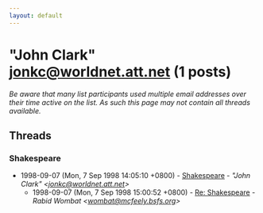 ```yaml
---
layout: default
---
```


# "John Clark" <jonkc@worldnet.att.net> (1 posts)

_Be aware that many list participants used multiple email addresses over their time active on the list. As such this page may not contain all threads available._

## Threads

### Shakespeare
+ 1998-09-07 (Mon, 7 Sep 1998 14:05:10 +0800) - [Shakespeare](/archive/1998/09/a91551dfb33e1152144a77c98be8f7470b6f6a54c259d74f80954ac434969e0b) - _"John Clark" \<jonkc@worldnet.att.net\>_
  + 1998-09-07 (Mon, 7 Sep 1998 15:00:52 +0800) - [Re: Shakespeare](/archive/1998/09/64f4d8a97a3d0d8b4717d731e44a5479ee268d54c9318588067b80dd4561558e) - _Rabid Wombat \<wombat@mcfeely.bsfs.org\>_

